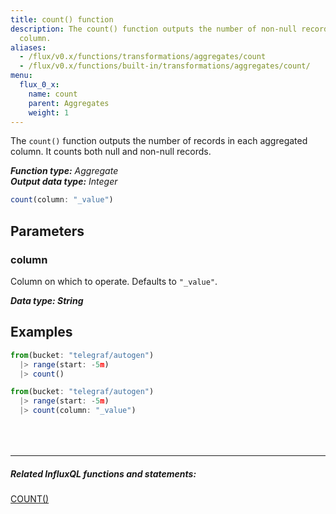 ```yaml
---
title: count() function
description: The count() function outputs the number of non-null records in each aggregated
  column.
aliases:
  - /flux/v0.x/functions/transformations/aggregates/count
  - /flux/v0.x/functions/built-in/transformations/aggregates/count/
menu:
  flux_0_x:
    name: count
    parent: Aggregates
    weight: 1
---
```


The `count()` function outputs the number of records in each aggregated column.
It counts both null and non-null records.

_**Function type:** Aggregate_  
_**Output data type:** Integer_

```js
count(column: "_value")
```

## Parameters

### column
Column on which to operate.
Defaults to `"_value"`.

_**Data type: String**_

## Examples
```js
from(bucket: "telegraf/autogen")
  |> range(start: -5m)
  |> count()
```

```js
from(bucket: "telegraf/autogen")
  |> range(start: -5m)
  |> count(column: "_value")
```

<hr style="margin-top:4rem"/>

##### Related InfluxQL functions and statements:
[COUNT()](/influxdb/latest/query_language/functions/#count)
